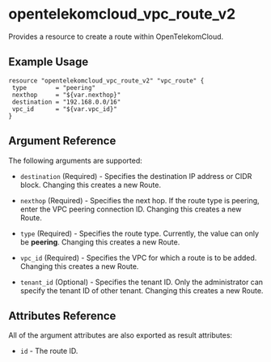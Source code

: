 # opentelekomcloud_vpc_route_v2

Provides a resource to create a route within OpenTelekomCloud.

## Example Usage

 ```hcl
resource "opentelekomcloud_vpc_route_v2" "vpc_route" {
  type        = "peering"
  nexthop     = "${var.nexthop}"
  destination = "192.168.0.0/16"
  vpc_id      = "${var.vpc_id}"
 }
```

## Argument Reference

The following arguments are supported:

* `destination` (Required) - Specifies the destination IP address or CIDR block. Changing this creates a new Route.

* `nexthop` (Required) - Specifies the next hop. If the route type is peering, enter the VPC peering connection ID. Changing this creates a new Route.

* `type` (Required) - Specifies the route type. Currently, the value can only be **peering**. Changing this creates a new Route.

* `vpc_id` (Required) - Specifies the VPC for which a route is to be added. Changing this creates a new Route.

* `tenant_id` (Optional) - Specifies the tenant ID. Only the administrator can specify the tenant ID of other tenant. Changing this creates a new Route.

## Attributes Reference

All of the argument attributes are also exported as
result attributes:

* `id` - The route ID.
